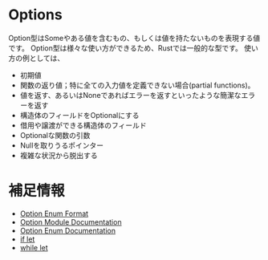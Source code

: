 # Options

Option型はSomeやある値を含むもの、もしくは値を持たないものを表現する値です。
Option型は様々な使い方ができるため、Rustでは一般的な型です。
使い方の例としては、
- 初期値
- 関数の返り値；特に全ての入力値を定義できない場合(partial functions)。
- 値を返す、あるいはNoneであればエラーを返すといったような簡潔なエラーを返す
- 構造体のフィールドをOptionalにする
- 借用や譲渡ができる構造体のフィールド
- Optionalな関数の引数
- Nullを取りうるポインター
- 複雑な状況から脱出する

# 補足情報

- [Option Enum Format](https://doc.rust-jp.rs/book-ja/ch10-01-syntax.html#enum%E5%AE%9A%E7%BE%A9%E3%81%A7%E3%81%AF)
- [Option Module Documentation](https://doc.rust-lang.org/std/option/)
- [Option Enum Documentation](https://doc.rust-lang.org/std/option/enum.Option.html)
- [if let](https://doc.rust-jp.rs/rust-by-example-ja/flow_control/if_let.html)
- [while let](https://doc.rust-jp.rs/rust-by-example-ja/flow_control/while_let.html)

